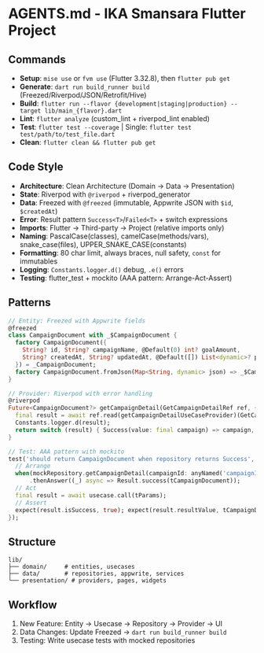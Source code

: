 # AGENTS.md - IKA Smansara Flutter Project

## Commands
- **Setup**: `mise use` or `fvm use` (Flutter 3.32.8), then `flutter pub get`
- **Generate**: `dart run build_runner build` (Freezed/Riverpod/JSON/Retrofit/Hive)
- **Build**: `flutter run --flavor {development|staging|production} --target lib/main_{flavor}.dart`
- **Lint**: `flutter analyze` (custom_lint + riverpod_lint enabled)
- **Test**: `flutter test --coverage` | Single: `flutter test test/path/to/test_file.dart`
- **Clean**: `flutter clean && flutter pub get`

## Code Style
- **Architecture**: Clean Architecture (Domain → Data → Presentation)
- **State**: Riverpod with `@riverpod` + riverpod_generator
- **Data**: Freezed with `@freezed` (immutable, Appwrite JSON with `$id`, `$createdAt`)
- **Error**: Result pattern `Success<T>`/`Failed<T>` + switch expressions
- **Imports**: Flutter → Third-party → Project (relative imports only)
- **Naming**: PascalCase(classes), camelCase(methods/vars), snake_case(files), UPPER_SNAKE_CASE(constants)
- **Formatting**: 80 char limit, always braces, null safety, `const` for immutables
- **Logging**: `Constants.logger.d()` debug, `.e()` errors
- **Testing**: flutter_test + mockito (AAA pattern: Arrange-Act-Assert)

## Patterns
```dart
// Entity: Freezed with Appwrite fields
@freezed
class CampaignDocument with _$CampaignDocument {
  factory CampaignDocument({
    String? id, String? campaignName, @Default(0) int? goalAmount,
    String? createdAt, String? updatedAt, @Default([]) List<dynamic>? permissions,
  }) = _CampaignDocument;
  factory CampaignDocument.fromJson(Map<String, dynamic> json) => _$CampaignDocumentFromJson(json);
}

// Provider: Riverpod with error handling
@riverpod
Future<CampaignDocument?> getCampaignDetail(GetCampaignDetailRef ref, {required String campaignId}) async {
  final result = await ref.read(getCampaignDetailUseCaseProvider)(GetCampaignDetailParams(campaignId: campaignId));
  Constants.logger.d(result);
  return switch (result) { Success(value: final campaign) => campaign, Failed(message: _) => null };
}

// Test: AAA pattern with mockito
test('should return CampaignDocument when repository returns Success', () async {
  // Arrange
  when(mockRepository.getCampaignDetail(campaignId: anyNamed('campaignId')))
      .thenAnswer((_) async => Result.success(tCampaignDocument));
  // Act
  final result = await usecase.call(tParams);
  // Assert
  expect(result.isSuccess, true); expect(result.resultValue, tCampaignDocument);
});
```

## Structure
```
lib/
├── domain/     # entities, usecases
├── data/       # repositories, appwrite, services
└── presentation/ # providers, pages, widgets
```

## Workflow
1. New Feature: Entity → Usecase → Repository → Provider → UI
2. Data Changes: Update Freezed → `dart run build_runner build`
3. Testing: Write usecase tests with mocked repositories